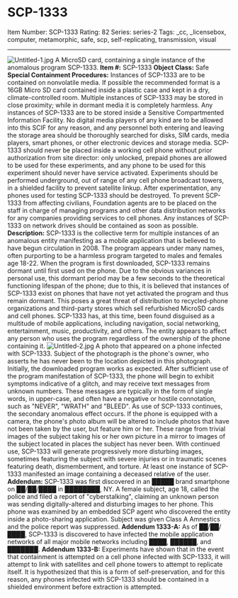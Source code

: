 # SCP-1333
Item Number: SCP-1333
Rating: 82
Series: series-2
Tags: _cc, _licensebox, computer, metamorphic, safe, scp, self-replicating, transmission, visual

---

![Untitled-1.jpg](https://scp-wiki.wdfiles.com/local--files/scp-1333/Untitled-1.jpg)
A MicroSD card, containing a single instance of the anomalous program SCP-1333.
**Item #:** SCP-1333
**Object Class:** Safe
**Special Containment Procedures:** Instances of SCP-1333 are to be contained on nonvolatile media. If possible the recommended format is a 16GB Micro SD card contained inside a plastic case and kept in a dry, climate-controlled room. Multiple instances of SCP-1333 may be stored in close proximity; while in dormant media it is completely harmless.
Any instances of SCP-1333 are to be stored inside a Sensitive Compartmented Information Facility. No digital media players of any kind are to be allowed into this SCIF for any reason, and any personnel both entering and leaving the storage area should be thoroughly searched for disks, SIM cards, media players, smart phones, or other electronic devices and storage media.
SCP-1333 should never be placed inside a working cell phone without prior authorization from site director: only unlocked, prepaid phones are allowed to be used for these experiments, and any phone to be used for this experiment should never have service activated. Experiments should be performed underground, out of range of any cell phone broadcast towers, in a shielded facility to prevent satellite linkup. After experimentation, any phones used for testing SCP-1333 should be destroyed.
To prevent SCP-1333 from affecting civilians, Foundation agents are to be placed on the staff in charge of managing programs and other data distribution networks for any companies providing services to cell phones. Any instances of SCP-1333 on network drives should be contained as soon as possible.
**Description:** SCP-1333 is the collective term for multiple instances of an anomalous entity manifesting as a mobile application that is believed to have begun circulation in 2008. The program appears under many names, often purporting to be a harmless program targeted to males and females age 18-22.
When the program is first downloaded, SCP-1333 remains dormant until first used on the phone. Due to the obvious variances in personal use, this dormant period may be a few seconds to the theoretical functioning lifespan of the phone; due to this, it is believed that instances of SCP-1333 exist on phones that have not yet activated the program and thus remain dormant. This poses a great threat of distribution to recycled-phone organizations and third-party stores which sell refurbished MicroSD cards and cell phones.
SCP-1333 has, at this time, been found disguised as a multitude of mobile applications, including navigation, social networking, entertainment, music, productivity, and others.
The entity appears to affect any person who uses the program regardless of the ownership of the phone containing it.
![Untitled-2.jpg](https://scp-wiki.wdfiles.com/local--files/scp-1333/Untitled-2.jpg)
A photo that appeared on a phone infected with SCP-1333. Subject of the photograph is the phone's owner, who asserts he has never been to the location depicted in this photograph.
Initially, the downloaded program works as expected. After sufficient use of the program manifestation of SCP-1333, the phone will begin to exhibit symptoms indicative of a glitch, and may receive text messages from unknown numbers. These messages are typically in the form of single words, in upper-case, and often have a negative or hostile connotation, such as "NEVER", "WRATH" and "BLEED".
As use of SCP-1333 continues, the secondary anomalous effect occurs. If the phone is equipped with a camera, the phone's photo album will be altered to include photos that have not been taken by the user, but feature him or her. These range from trivial images of the subject taking his or her own picture in a mirror to images of the subject located in places the subject has never been. With continued use, SCP-1333 will generate progressively more disturbing images, sometimes featuring the subject with severe injuries or in traumatic scenes featuring death, dismemberment, and torture. At least one instance of SCP-1333 manifested an image containing a deceased relative of the user.
**Addendum:** SCP-1333 was first discovered in an █████ brand smartphone on ██/██/████ in ████████, NY. A female subject, age 18, called the police and filed a report of "cyberstalking", claiming an unknown person was sending digitally-altered and disturbing images to her phone. This phone was examined by an embedded SCP agent who discovered the entity inside a photo-sharing application. Subject was given Class A Amnestics and the police report was suppressed.
**Addendum 1333-A:** As of ██/██/████, SCP-1333 is discovered to have infected the mobile application networks of all major mobile networks including ████, ██████, and ███████.
**Addendum 1333-B:** Experiments have shown that in the event that containment is attempted on a cell phone infected with SCP-1333, it will attempt to link with satellites and cell phone towers to attempt to replicate itself. It is hypothesized that this is a form of self-preservation, and for this reason, any phones infected with SCP-1333 should be contained in a shielded environment before extraction is attempted.